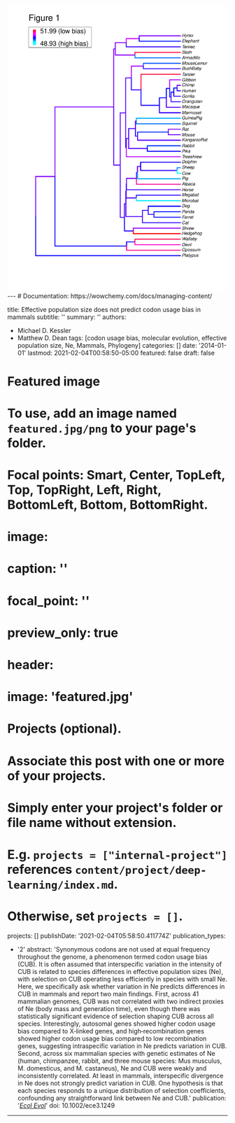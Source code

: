 <img class='paperimage' alt=""  src="Fig1.pdf"/>
---
# Documentation: https://wowchemy.com/docs/managing-content/

title: Effective population size does not predict codon usage bias in mammals
subtitle: ''
summary: ''
authors:
- Michael D. Kessler
- Matthew D. Dean
tags: [codon usage bias, molecular evolution, effective population size, Ne, Mammals, Phylogeny]
categories: []
date: '2014-01-01'
lastmod: 2021-02-04T00:58:50-05:00
featured: false
draft: false

# Featured image
# To use, add an image named `featured.jpg/png` to your page's folder.
# Focal points: Smart, Center, TopLeft, Top, TopRight, Left, Right, BottomLeft, Bottom, BottomRight.
# image:
#  caption: ''
#  focal_point: ''
#  preview_only: true

# header:
#  image: 'featured.jpg'

# Projects (optional).
#   Associate this post with one or more of your projects.
#   Simply enter your project's folder or file name without extension.
#   E.g. `projects = ["internal-project"]` references `content/project/deep-learning/index.md`.
#   Otherwise, set `projects = []`.
projects: []
publishDate: '2021-02-04T05:58:50.411774Z'
publication_types:
- '2'
abstract: 'Synonymous codons are not used at equal frequency throughout the genome, a phenomenon termed codon usage bias (CUB). It is often assumed that interspecific variation in the intensity of CUB is related to species differences in effective population sizes (Ne), with selection on CUB operating less efficiently in species with small Ne. Here, we specifically ask whether variation in Ne predicts differences in CUB in mammals and report two main findings. First, across 41 mammalian genomes, CUB was not correlated with two indirect proxies of Ne (body mass and generation time), even though there was statistically significant evidence of selection shaping CUB across all species. Interestingly, autosomal genes showed higher codon usage bias compared to X‐linked genes, and high‐recombination genes showed higher codon usage bias compared to low recombination genes, suggesting intraspecific variation in Ne predicts variation in CUB. Second, across six mammalian species with genetic estimates of Ne (human, chimpanzee, rabbit, and three mouse species: Mus musculus, M. domesticus, and M. castaneus), Ne and CUB were weakly and inconsistently correlated. At least in mammals, interspecific divergence in Ne does not strongly predict variation in CUB. One hypothesis is that each species responds to a unique distribution of selection coefficients, confounding any straightforward link between Ne and CUB.'
publication: '[*Ecol Evol*](https://onlinelibrary.wiley.com/doi/full/10.1002/ece3.1249)'
doi: 10.1002/ece3.1249
---
